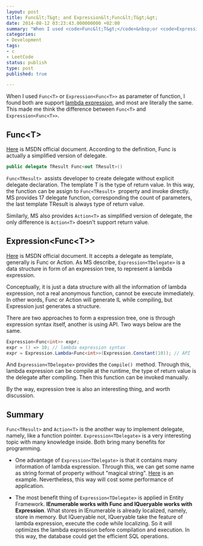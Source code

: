 ```yaml
---
layout: post
title: Func&lt;T&gt; and Expression&lt;Func&lt;T&gt;&gt;
date: 2014-08-12 03:23:43.000000000 +02:00
summary: "When I used <code>Func&lt;T&gt;</code>&nbsp;or <code>Expression&lt;Func&lt;T&gt;&gt;</code>&nbsp;as parameter of function, I found both ..."
categories:
- Development
tags:
- c
- LeetCode
status: publish
type: post
published: true

---
```


When I used `Func<T>` or `Expression<Func<T>>` as parameter of function, I found both are support [lambda expression](http://msdn.microsoft.com/en-us/library/bb397687.aspx), and most are literally the same. This made me think the difference between `Func<T>` and `Expression<Func<T>>`.



## Func&lt;T&gt;

[Here](http://msdn.microsoft.com/en-us/library/bb534960.aspx) is MSDN official document. According to the definition, Func<T> is actually a simplified version of delegate.

```c#
public delegate TResult Func<out TResult>()
```

`Func<TResult>`  assists developer to create delegate without explicit delegate declaration. The template T is the type of return value. In this way, the function can be assign to `Func<TResult>`  property and invoke directly. MS provides 17 delegate function, corresponding the count of parameters, the last template TResult is always type of return value.

Similarly, MS also provides `Action<T>` as simplified version of delegate, the only difference is `Action<T>` doesn't support return value.



## Expression&lt;Func&lt;T&gt;&gt;

[Here](http://msdn.microsoft.com/en-us/library/bb335710.aspx) is MSDN official document. It accepts a delegate as template, generally is Func or Action. As MS describe, `Expression<TDelegate>` is a data structure in form of an expression tree, to represent a lambda expression.

Conceptually, it is just a data structure with all the information of lambda expression, not a real anonymous function, cannot be execute immediately. In other words, Func or Action will generate IL while compiling, but Expression just generates a structure.

There are two approaches to form a expression tree, one is through expression syntax itself, another is using API. Two ways below are the same.

```c#
Expression<Func<int>> expr;
expr = () => 10; // lambda expression syntax
expr = Expression.Lambda<Func<int>>(Expression.Constant(10)); // API
```

And `Expression<TDelegate>` provides the `Compile()`  method. Through this, lambda expression can be compile at the runtime, the type of return value is the delegate after compiling. Then this function can be invoked manually.

By the way, expression tree is also an interesting thing, and worth discussion.



## Summary

`Func<TResult>` and `Action<T>` is the another way to implement delegate, namely, like a function pointer. `Expression<TDelegate>` is a very interesting topic with many knowledge inside. Both bring many benefits for programming.

* One advantage of `Expression<TDelegate>` is that it contains many information of lambda expression. Through this, we can get some name as string format of property without "magical string". [Here](http://blog.boylee.me/dev/wpf-interface-inotifypropertychanged/) is an example. Nevertheless, this way will cost some performance of application.

* The most benefit thing of `Expression<TDelegate>` is applied in Entity Framework. **IEnumerable works with Func and IQueryable works with Expression**. What stores in IEnumerable is already localized, namely, store in memory. But IQueryable not, IQueryable take the feature of lambda expression, execute the code while localizing. So it will optimizes the lambda expression before compilation and execution. In this way, the database could get the efficient SQL operations.